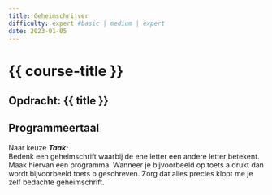 ```yaml
---
title: Geheimschrijver
difficulty: expert #basic | medium | expert
date: 2023-01-05
---
```


# {{ course-title }}

## Opdracht: {{ title }}


## Programmeertaal 
Naar keuze
***Taak:***  
Bedenk een geheimschrift waarbij de ene letter een andere letter
betekent. Maak hiervan een programma. Wanneer je bijvoorbeeld op toets a
drukt dan wordt bijvoorbeeld toets b geschreven. Zorg dat alles precies
klopt me je zelf bedachte geheimschrift.
